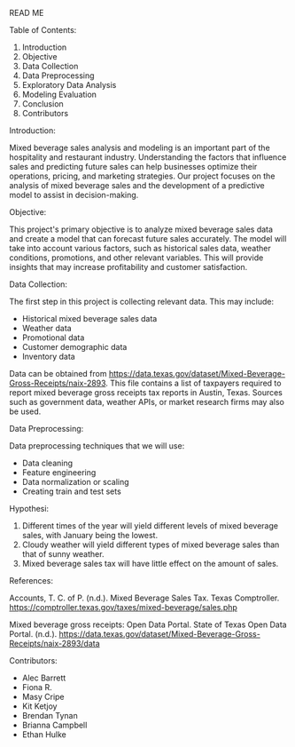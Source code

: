 READ ME

Table of Contents:
1. Introduction
2. Objective
3. Data Collection
4. Data Preprocessing
5. Exploratory Data Analysis
6. Modeling Evaluation
7. Conclusion
8. Contributors

Introduction:

Mixed beverage sales analysis and modeling is an important part of the hospitality and restaurant industry. Understanding the factors that influence sales and predicting future sales can help businesses optimize their operations, pricing, and marketing strategies. Our project focuses on the analysis of mixed beverage sales and the development of a predictive model to assist in decision-making.

Objective:

This project's primary objective is to analyze mixed beverage sales data and create a model that can forecast future sales accurately. The model will take into account various factors, such as historical sales data, weather conditions, promotions, and other relevant variables. This will provide insights that may increase profitability and customer satisfaction.


Data Collection:

The first step in this project is collecting relevant data. This may include:

- Historical mixed beverage sales data
- Weather data
- Promotional data
- Customer demographic data
- Inventory data

Data can be obtained from https://data.texas.gov/dataset/Mixed-Beverage-Gross-Receipts/naix-2893. This file contains a list of taxpayers required to report mixed beverage gross receipts tax reports in Austin, Texas. Sources such as government data, weather APIs, or market research firms may also be used.

Data Preprocessing:

Data preprocessing techniques that we will use:

- Data cleaning
- Feature engineering
- Data normalization or scaling
- Creating train and test sets


Hypothesi:

1. Different times of the year will yield different levels of mixed beverage sales, with January being the lowest.
2. Cloudy weather will yield different types of mixed beverage sales than that of sunny weather.
3. Mixed beverage sales tax will have little effect on the amount of sales.


References:

Accounts, T. C. of P. (n.d.). Mixed Beverage Sales Tax. Texas Comptroller. https://comptroller.texas.gov/taxes/mixed-beverage/sales.php

Mixed beverage gross receipts: Open Data Portal. State of Texas Open Data Portal. (n.d.). https://data.texas.gov/dataset/Mixed-Beverage-Gross-Receipts/naix-2893/data 



Contributors:

- Alec Barrett
- Fiona R.
- Masy Cripe
- Kit Ketjoy
- Brendan Tynan
- Brianna Campbell
- Ethan Hulke
